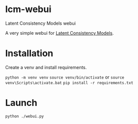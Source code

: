 # lcm-webui
Latent Consistency Models webui

A very simple webui for [Latent Consistency Models](https://github.com/luosiallen/latent-consistency-model).

# Installation

Create a venv and install requirements.

`python -m venv venv`
`source venv/bin/activate` or `source venv\Scripts\activate.bat`
`pip install -r requirements.txt`

# Launch

`python ./webui.py`
